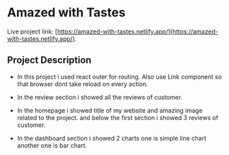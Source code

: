 # Amazed with Tastes

Live project link: [https://amazed-with-tastes.netlify.app/](https://amazed-with-tastes.netlify.app/).

## Project Description

* In this project i used react outer for routing. Also use Link component so that browser dont take reload on every action.

* In the review section i showed all the reviews of customer.

* In the homepage i showed title of my website and amazing image related to the project. and below the first section i showed 3 reviews of customer.

* In the dashboard section i showed 2 charts one is simple line chart another one is bar chart.


